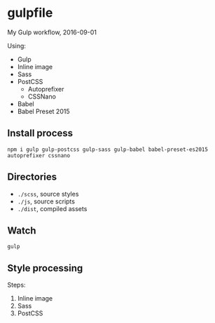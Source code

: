 # gulpfile
My Gulp workflow, 2016-09-01

Using:
* Gulp
* Inline image
* Sass
* PostCSS
  * Autoprefixer
  * CSSNano
* Babel
* Babel Preset 2015

## Install process
`npm i gulp gulp-postcss gulp-sass gulp-babel babel-preset-es2015 autoprefixer cssnano`

## Directories
* `./scss`, source styles
* `./js`, source scripts
* `./dist`, compiled assets

## Watch
`gulp`

## Style processing

Steps:

1. Inline image
2. Sass
3. PostCSS